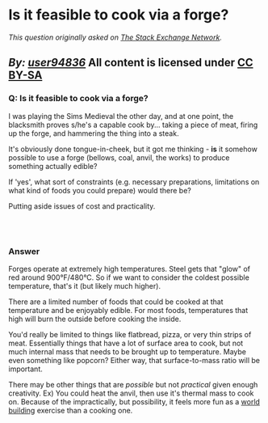 # Is it feasible to cook via a forge?

_This question originally asked on [The Stack Exchange Network](https://cooking.stackexchange.com/q/116535)._

_By: [user94836](https://cooking.stackexchange.com/u/94836)_
All content is licensed under [CC BY-SA](https://creativecommons.org/licenses/by-sa/4.0/)
<br>
--------------------------------------------
### Q: Is it feasible to cook via a forge?
<p>I was playing the Sims Medieval the other day, and at one point, the blacksmith proves s/he's a capable cook by... taking a piece of meat, firing up the forge, and hammering the thing into a steak.</p>
<p>It's obviously done tongue-in-cheek, but it got me thinking - <strong>is</strong> it somehow possible to use a forge (bellows, coal, anvil, the works) to produce something actually edible?</p>
<p>If 'yes', what sort of constraints (e.g. necessary preparations, limitations on what kind of foods you could prepare) would there be?</p>
<p>Putting aside issues of cost and practicality.</p>

<br><br>
### Answer 
<p>Forges operate at extremely high temperatures. Steel gets that &quot;glow&quot; of red around 900°F/480°C. So if we want to consider the coldest possible temperature, that's it (but likely much higher).</p>
<p>There are a limited number of foods that could be cooked at that temperature and be enjoyably edible. For most foods, temperatures that high will burn the outside before cooking the inside.</p>
<p>You'd really be limited to things like flatbread, pizza, or very thin strips of meat.  Essentially things that have a lot of surface area to cook, but not much internal mass that needs to be brought up to temperature. Maybe even something like popcorn? Either way, that surface-to-mass ratio will be important.</p>
<p>There may be other things that are <em>possible</em> but not <em>practical</em> given enough creativity. Ex) You could heat the anvil, then use it's thermal mass to cook on. Because of the impractically, but possibility, it feels more fun as a <a href="https://worldbuilding.stackexchange.com/">world building</a> exercise than a cooking one.</p>

